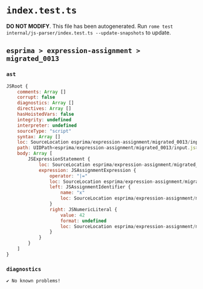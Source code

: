 # `index.test.ts`

**DO NOT MODIFY**. This file has been autogenerated. Run `rome test internal/js-parser/index.test.ts --update-snapshots` to update.

## `esprima > expression-assignment > migrated_0013`

### `ast`

```javascript
JSRoot {
	comments: Array []
	corrupt: false
	diagnostics: Array []
	directives: Array []
	hasHoistedVars: false
	integrity: undefined
	interpreter: undefined
	sourceType: "script"
	syntax: Array []
	loc: SourceLocation esprima/expression-assignment/migrated_0013/input.js 1:0-2:0
	path: UIDPath<esprima/expression-assignment/migrated_0013/input.js>
	body: Array [
		JSExpressionStatement {
			loc: SourceLocation esprima/expression-assignment/migrated_0013/input.js 1:0-1:7
			expression: JSAssignmentExpression {
				operator: "|="
				loc: SourceLocation esprima/expression-assignment/migrated_0013/input.js 1:0-1:7
				left: JSAssignmentIdentifier {
					name: "x"
					loc: SourceLocation esprima/expression-assignment/migrated_0013/input.js 1:0-1:1 (x)
				}
				right: JSNumericLiteral {
					value: 42
					format: undefined
					loc: SourceLocation esprima/expression-assignment/migrated_0013/input.js 1:5-1:7
				}
			}
		}
	]
}
```

### `diagnostics`

```
✔ No known problems!

```
